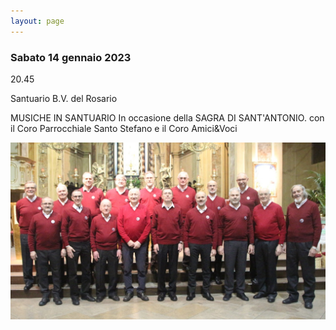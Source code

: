 ```yaml
---
layout: page
---
```


### Sabato 14 gennaio 2023

20.45

Santuario B.V. del Rosario

MUSICHE IN SANTUARIO In occasione della SAGRA DI SANT'ANTONIO. con il Coro Parrocchiale Santo Stefano e il Coro Amici&Voci

![image0006.jpeg](2023/image0006.jpeg)


